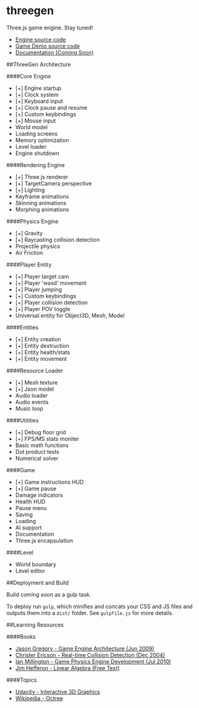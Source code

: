 threegen
========

Three.js game engine. Stay tuned!

* [Engine source code](https://github.com/codenameyau/threegen/tree/master/app/assets/js/lib/engine)
* [Game Demo source code](https://github.com/codenameyau/threegen/tree/master/app/assets/js/game)
* [Documentation (Coming Soon)](https://github.com/codenameyau/threegen/wiki)


##ThreeGen Architecture

####Core Engine
* [+] Engine startup
* [+] Clock system
* [+] Keyboard input
* [+] Clock pause and resume
* [+] Custom keybindings
* [+] Mouse input
* World model
* Loading screens
* Memory optimization
* Level loader
* Engine shutdown

####Rendering Engine
* [+] Three.js renderer
* [+] TargetCamera perspective
* [+] Lighting
* Keyframe animations
* Skinning animations
* Morphing animations

####Physics Engine
* [+] Gravity
* [+] Raycasting collision detection
* Projectile physics
* Air Friction

####Player Entity
* [+] Player target cam
* [+] Player 'wasd' movement
* [+] Player jumping
* [+] Custom keybindings
* [+] Player collision detection
* [+] Player POV toggle
* Universal entity for Object3D, Mesh, Model

####Entities
* [+] Entity creation
* [+] Entity destruction
* [+] Entity health/stats
* [+] Entity movement

####Resource Loader
* [+] Mesh texture
* [+] Json model
* Audio loader
* Audio events
* Music loop

####Utilities
* [+] Debug floor grid
* [+] FPS/MS stats moniter
* Basic math functions
* Dot product tests
* Numerical solver

####Game
* [+] Game instructions HUD
* [+] Game pause
* Damage indicators
* Health HUD
* Pause menu
* Saving
* Loading
* AI support
* Documentation
* Three.js encapsulation

####Level
* World boundary
* Level editor


##Deployment and Build

Build coming soon as a gulp task.

To deploy run `gulp`, which minifies and concats your CSS and JS files
and outputs them into a `dist/` folder. See `gulpfile.js` for more details.


##Learning Resources

####Books
* [Jason Gregory - Game Engine Architecture (Jun 2009)](http://www.gameenginebook.com/index.html)
* [Christer Ericson - Real-time Collision Detection (Dec 2004)](http://realtimecollisiondetection.net/)
* [Ian Millington - Game Physics Engine Development (Jul 2010)](http://procyclone.com/)
* [Jim Hefferon - Linear Algebra (Free Text)](http://joshua.smcvt.edu/linearalgebra/)

####Topics
* [Udacity - Interactive 3D Graphics](https://www.udacity.com/course/cs291)
* [Wikipedia - Octree](https://en.wikipedia.org/wiki/Octree)
